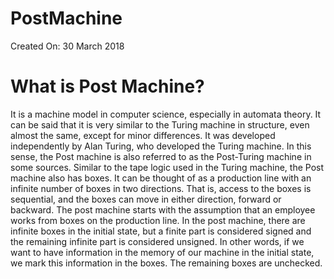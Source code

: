# PostMachine
Created On: ‎30 ‎March ‎2018
# What is Post Machine?
It is a machine model in computer science, especially in automata theory. It can be said that it is very similar to the Turing machine in structure, even almost the same, except for minor differences. It was developed independently by Alan Turing, who developed the Turing machine. In this sense, the Post machine is also referred to as the Post-Turing machine in some sources.
Similar to the tape logic used in the Turing machine, the Post machine also has boxes. It can be thought of as a production line with an infinite number of boxes in two directions. That is, access to the boxes is sequential, and the boxes can move in either direction, forward or backward. The post machine starts with the assumption that an employee works from boxes on the production line.
In the post machine, there are infinite boxes in the initial state, but a finite part is considered signed and the remaining infinite part is considered unsigned. In other words, if we want to have information in the memory of our machine in the initial state, we mark this information in the boxes. The remaining boxes are unchecked.
